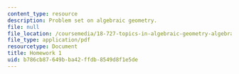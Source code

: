 ```yaml
---
content_type: resource
description: Problem set on algebraic geometry.
file: null
file_location: /coursemedia/18-727-topics-in-algebraic-geometry-algebraic-surfaces-spring-2008/b786cb87649bba42ffdb8549d8f1e5de_hw1.pdf
file_type: application/pdf
resourcetype: Document
title: Homework 1
uid: b786cb87-649b-ba42-ffdb-8549d8f1e5de
---
```

